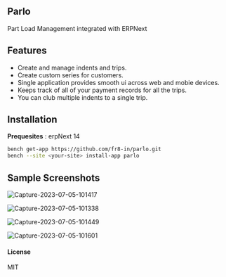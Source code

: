 ## Parlo
Part Load Management integrated with ERPNext

## Features

- Create and manage indents and trips.
- Create custom series for customers.
- Single application provides smooth ui across web and mobie devices.
- Keeps track of all of your payment records for all the trips.
- You can club multiple indents to a single trip.

## Installation

**Prequesites** : erpNext 14

```bash
bench get-app https://github.com/fr8-in/parlo.git
bench --site <your-site> install-app parlo
```


## Sample Screenshots


![Capture-2023-07-05-101417](https://github.com/fr8-in/parlo/assets/96983619/a03a97e1-05ec-4b7a-a504-dd697297a892)

![Capture-2023-07-05-101338](https://github.com/fr8-in/parlo/assets/96983619/bbc59dac-90d0-46f7-828d-95787ac2accd)

![Capture-2023-07-05-101449](https://github.com/fr8-in/parlo/assets/96983619/2288073f-0917-40b9-8771-24d2aa1b862c)

![Capture-2023-07-05-101601](https://github.com/fr8-in/parlo/assets/96983619/dedb68e2-4a3d-4b00-b74b-1af5dd0f2553)






#### License

MIT
